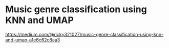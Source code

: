 # Music genre classification using KNN and UMAP
 
https://medium.com/@ricky321027/music-genre-classification-using-knn-and-umap-a1e6c62c8aa3
